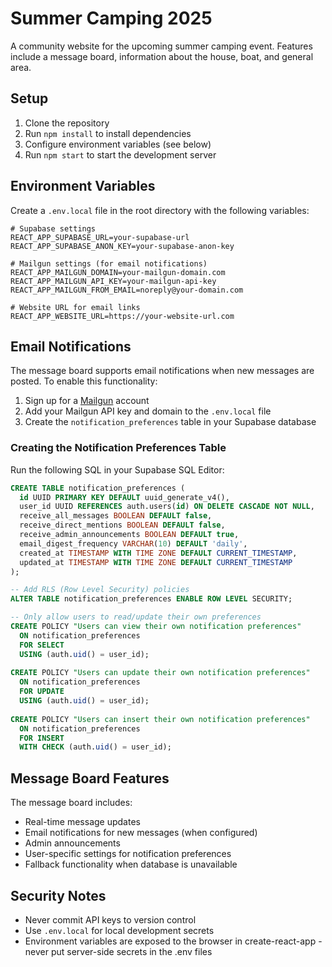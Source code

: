 # Summer Camping 2025

A community website for the upcoming summer camping event. Features include a message board, information about the house, boat, and general area.

## Setup

1. Clone the repository
2. Run `npm install` to install dependencies
3. Configure environment variables (see below)
4. Run `npm start` to start the development server

## Environment Variables

Create a `.env.local` file in the root directory with the following variables:

```
# Supabase settings
REACT_APP_SUPABASE_URL=your-supabase-url
REACT_APP_SUPABASE_ANON_KEY=your-supabase-anon-key

# Mailgun settings (for email notifications)
REACT_APP_MAILGUN_DOMAIN=your-mailgun-domain.com
REACT_APP_MAILGUN_API_KEY=your-mailgun-api-key
REACT_APP_MAILGUN_FROM_EMAIL=noreply@your-domain.com

# Website URL for email links
REACT_APP_WEBSITE_URL=https://your-website-url.com
```

## Email Notifications

The message board supports email notifications when new messages are posted. To enable this functionality:

1. Sign up for a [Mailgun](https://www.mailgun.com/) account
2. Add your Mailgun API key and domain to the `.env.local` file
3. Create the `notification_preferences` table in your Supabase database

### Creating the Notification Preferences Table

Run the following SQL in your Supabase SQL Editor:

```sql
CREATE TABLE notification_preferences (
  id UUID PRIMARY KEY DEFAULT uuid_generate_v4(),
  user_id UUID REFERENCES auth.users(id) ON DELETE CASCADE NOT NULL,
  receive_all_messages BOOLEAN DEFAULT false,
  receive_direct_mentions BOOLEAN DEFAULT false,
  receive_admin_announcements BOOLEAN DEFAULT true,
  email_digest_frequency VARCHAR(10) DEFAULT 'daily',
  created_at TIMESTAMP WITH TIME ZONE DEFAULT CURRENT_TIMESTAMP,
  updated_at TIMESTAMP WITH TIME ZONE DEFAULT CURRENT_TIMESTAMP
);

-- Add RLS (Row Level Security) policies
ALTER TABLE notification_preferences ENABLE ROW LEVEL SECURITY;

-- Only allow users to read/update their own preferences
CREATE POLICY "Users can view their own notification preferences"
  ON notification_preferences
  FOR SELECT
  USING (auth.uid() = user_id);
  
CREATE POLICY "Users can update their own notification preferences"
  ON notification_preferences
  FOR UPDATE
  USING (auth.uid() = user_id);
  
CREATE POLICY "Users can insert their own notification preferences"
  ON notification_preferences
  FOR INSERT
  WITH CHECK (auth.uid() = user_id);
```

## Message Board Features

The message board includes:

- Real-time message updates
- Email notifications for new messages (when configured)
- Admin announcements
- User-specific settings for notification preferences
- Fallback functionality when database is unavailable

## Security Notes

- Never commit API keys to version control
- Use `.env.local` for local development secrets
- Environment variables are exposed to the browser in create-react-app - never put server-side secrets in the .env files 